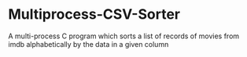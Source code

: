 # Multiprocess-CSV-Sorter
A multi-process C program which sorts a list of records of movies from imdb alphabetically by the data in a given column
